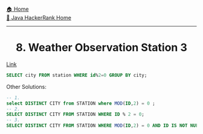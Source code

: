 [🏠 Home](../../../../README.md) <br/>
[🍵 Java HackerRank Home](../Java-HackerRank.md)

<hr/>

<h1 style="text-align: center">8. Weather Observation Station 3</h1>

[Link](https://www.hackerrank.com/challenges/select-all-sql/problem)

```sql
SELECT city FROM station WHERE id%2=0 GROUP BY city;
```

Other Solutions:
```sql
-- 1.
select DISTINCT CITY from STATION where MOD(ID,2) = 0 ;
-- 2.
SELECT DISTINCT CITY FROM STATION WHERE ID % 2 = 0;
-- 3.
SELECT DISTINCT CITY FROM STATION WHERE MOD(ID,2) = 0 AND ID IS NOT NULL; 
```
